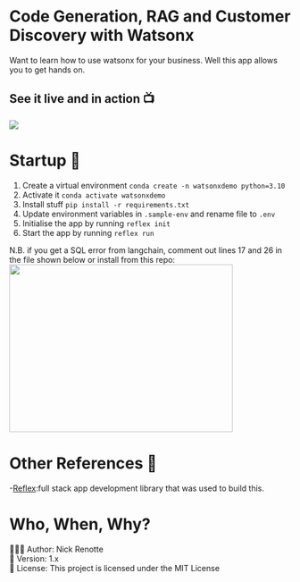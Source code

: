 # Code Generation, RAG and Customer Discovery with Watsonx

Want to learn how to use watsonx for your business. Well this app allows you to get hands on.

## See it live and in action 📺

<!-- ![GIF Demo](https://i.imgur.com/pejVjcu.gif) -->
<img src="https://github.com/nicknochnack/FullStackWatsonx/blob/main/Demo.gif"/>

# Startup 🚀

1. Create a virtual environment `conda create -n watsonxdemo python=3.10`
2. Activate it `conda activate watsonxdemo`
3. Install stuff `pip install -r requirements.txt`
4. Update environment variables in `.sample-env` and rename file to `.env`
5. Initialise the app by running `reflex init`
6. Start the app by running `reflex run`

N.B. if you get a SQL error from langchain, comment out lines 17 and 26 in the file shown below or install from this repo:
</br>
<img src="https://i.imgur.com/oFrnT6q.png" width="400" height="300" />

# Other References 🔗

<p>-<a href="reflex.dev/">Reflex</a>:full stack app development library that was used to build this.</p>

# Who, When, Why?

👨🏾‍💻 Author: Nick Renotte <br />
📅 Version: 1.x<br />
📜 License: This project is licensed under the MIT License </br>
